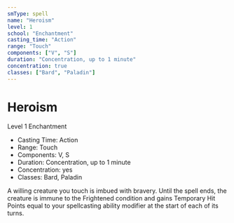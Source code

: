 ```yaml
---
smType: spell
name: "Heroism"
level: 1
school: "Enchantment"
casting_time: "Action"
range: "Touch"
components: ["V", "S"]
duration: "Concentration, up to 1 minute"
concentration: true
classes: ["Bard", "Paladin"]
---
```


# Heroism
Level 1 Enchantment

- Casting Time: Action
- Range: Touch
- Components: V, S
- Duration: Concentration, up to 1 minute
- Concentration: yes
- Classes: Bard, Paladin

A willing creature you touch is imbued with bravery. Until the spell ends, the creature is immune to the Frightened condition and gains Temporary Hit Points equal to your spellcasting ability modifier at the start of each of its turns.
